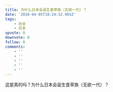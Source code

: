 ```yaml
---
title: 为什么日本会诞生食草族（无欲一代）？
date: '2018-04-05T18:24:32.965Z'
tags:
    - 社会
    - 日本
upvote: 0
downvote: 0
follow: 0
comments:
    - ''
    - ''
    - ''
    - ''
    - ''
---
```


这是真的吗？为什么日本会诞生食草族（无欲一代）？
